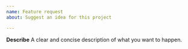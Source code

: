```yaml
---
name: Feature request
about: Suggest an idea for this project

---
```


**Describe**
A clear and concise description of what you want to happen.
